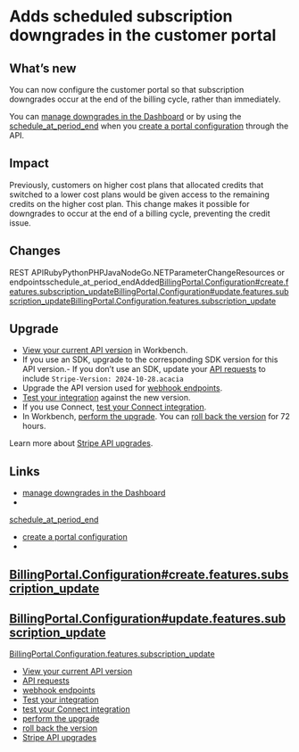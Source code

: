 # Adds scheduled subscription downgrades in the customer portal

## What’s new

You can now configure the customer portal so that subscription downgrades occur
at the end of the billing cycle, rather than immediately.

You can [manage downgrades in the
Dashboard](https://docs.stripe.com/customer-management/configure-portal#downgrades)
or by using the
[schedule_at_period_end](https://docs.stripe.com/api/customer_portal/configurations/create#create_portal_configuration-features-subscription_update-schedule_at_period_end)
when you [create a portal
configuration](https://docs.stripe.com/api/customer_portal/configurations/create)
through the API.

## Impact

Previously, customers on higher cost plans that allocated credits that switched
to a lower cost plans would be given access to the remaining credits on the
higher cost plan. This change makes it possible for downgrades to occur at the
end of a billing cycle, preventing the credit issue.

## Changes

REST APIRubyPythonPHPJavaNodeGo.NETParameterChangeResources or
endpointsschedule_at_period_endAdded[BillingPortal.Configuration#create.features.subscription_update](https://docs.stripe.com/api/customer_portal/configurations/create#create_portal_configuration-features-subscription_update)[BillingPortal.Configuration#update.features.subscription_update](https://docs.stripe.com/api/customer_portal/configurations/update#update_portal_configuration-features-subscription_update)[BillingPortal.Configuration.features.subscription_update](https://docs.stripe.com/api/customer_portal/configurations/object#portal_configuration_object-features-subscription_update)
## Upgrade

- [View your current API
version](https://docs.stripe.com/upgrades#view-your-api-version-and-the-latest-available-upgrade-in-workbench)
in Workbench.
- If you use an SDK, upgrade to the corresponding SDK version for this API
version.- If you don’t use an SDK, update your [API
requests](https://docs.stripe.com/api/versioning) to include `Stripe-Version:
2024-10-28.acacia`
- Upgrade the API version used for [webhook
endpoints](https://docs.stripe.com/webhooks/versioning).
- [Test your integration](https://docs.stripe.com/testing) against the new
version.
- If you use Connect, [test your Connect
integration](https://docs.stripe.com/connect/testing).
- In Workbench, [perform the
upgrade](https://docs.stripe.com/upgrades#perform-the-upgrade). You can [roll
back the version](https://docs.stripe.com/upgrades#roll-back-your-api-version)
for 72 hours.

Learn more about [Stripe API upgrades](https://docs.stripe.com/upgrades).

## Links

- [manage downgrades in the
Dashboard](https://docs.stripe.com/customer-management/configure-portal#downgrades)
-
[schedule_at_period_end](https://docs.stripe.com/api/customer_portal/configurations/create#create_portal_configuration-features-subscription_update-schedule_at_period_end)
- [create a portal
configuration](https://docs.stripe.com/api/customer_portal/configurations/create)
-
[BillingPortal.Configuration#create.features.subscription_update](https://docs.stripe.com/api/customer_portal/configurations/create#create_portal_configuration-features-subscription_update)
-
[BillingPortal.Configuration#update.features.subscription_update](https://docs.stripe.com/api/customer_portal/configurations/update#update_portal_configuration-features-subscription_update)
-
[BillingPortal.Configuration.features.subscription_update](https://docs.stripe.com/api/customer_portal/configurations/object#portal_configuration_object-features-subscription_update)
- [View your current API
version](https://docs.stripe.com/upgrades#view-your-api-version-and-the-latest-available-upgrade-in-workbench)
- [API requests](https://docs.stripe.com/api/versioning)
- [webhook endpoints](https://docs.stripe.com/webhooks/versioning)
- [Test your integration](https://docs.stripe.com/testing)
- [test your Connect integration](https://docs.stripe.com/connect/testing)
- [perform the upgrade](https://docs.stripe.com/upgrades#perform-the-upgrade)
- [roll back the
version](https://docs.stripe.com/upgrades#roll-back-your-api-version)
- [Stripe API upgrades](https://docs.stripe.com/upgrades)